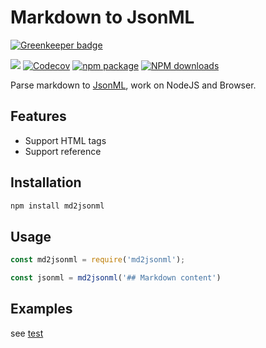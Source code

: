 Markdown to JsonML
=================

[![Greenkeeper badge](https://badges.greenkeeper.io/noyobo/md2jsonml.svg)](https://greenkeeper.io/)

[![](https://img.shields.io/travis/noyobo/md2jsonml.svg)](https://travis-ci.org/noyobo/md2jsonml) [![Codecov](https://img.shields.io/codecov/c/github/noyobo/md2jsonml/master.svg)](https://codecov.io/gh/noyobo/md2jsonml/branch/master) [![npm package](https://img.shields.io/npm/v/md2jsonml.svg)](https://www.npmjs.org/package/md2jsonml) [![NPM downloads](http://img.shields.io/npm/dm/md2jsonml.svg)](https://npmjs.org/package/md2jsonml) 

Parse markdown to [JsonML](http://www.jsonml.org/), work on NodeJS and Browser.

## Features

- Support HTML tags
- Support reference

## Installation

```bash
npm install md2jsonml
```

## Usage

```js
const md2jsonml = require('md2jsonml');

const jsonml = md2jsonml('## Markdown content')
```

## Examples

see [test](./test)
